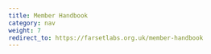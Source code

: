 ```yaml
---
title: Member Handbook
category: nav
weight: 7
redirect_to: https://farsetlabs.org.uk/member-handbook
---
```

